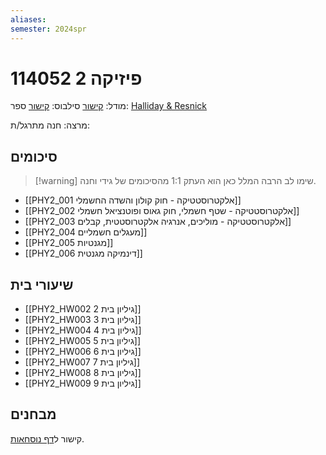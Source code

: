 ```yaml
---
aliases: 
semester: 2024spr
---
```

# פיזיקה 2 114052
מודל: [קישור](https://moodle2324.technion.ac.il/course/view.php?id=2969)
סילבוס: [קישור](https://moodle2324.technion.ac.il/pluginfile.php/373263/mod_resource/content/1/%D7%93%D7%A3%20%D7%9E%D7%99%D7%93%D7%A2%20%D7%95%D7%A1%D7%99%D7%9C%D7%91%D7%95%D7%A1%20%D7%9C%D7%A4%D7%99%D7%A1%D7%99%D7%A7%D7%94%202%20%D7%90%D7%91%D7%99%D7%91%20%D7%AA%D7%A9%D7%A4%D7%93-%20%D7%9E%D7%A2%D7%95%D7%93%D7%9B%D7%9F%20%D7%9C%D7%A1%D7%9E%D7%A1%D7%98%D7%A8%20%D7%94%D7%9E%D7%A7%D7%95%D7%A6%D7%A8.pdf)
ספר: [Halliday & Resnick](https://annas-archive.org/md5/6d35a0a7d1aea6443c1ea182dc2ff6b0)

מרצה: חנה
מתרגל/ת:

## סיכומים
>[!warning] שימו לב
>הרבה המלל כאן הוא העתק 1:1 מהסיכומים של גידי וחנה.

- [[PHY2_001 אלקטרוסטטיקה - חוק קולון והשדה החשמלי]]
- [[PHY2_002 אלקטרוסטטיקה - שטף חשמלי, חוק גאוס ופוטנציאל חשמלי]]
- [[PHY2_003 אלקטרוסטטיקה - מוליכים, אנרגיה אלקטרוסטטית, קבלים]]
- [[PHY2_004 מעגלים חשמליים]]
- [[PHY2_005 מגנטיות]]
- [[PHY2_006 דינמיקה מגנטית]]

## שיעורי בית
- [[PHY2_HW002 גיליון בית 2]]
- [[PHY2_HW003 גיליון בית 3]]
- [[PHY2_HW004 גיליון בית 4]]
- [[PHY2_HW005 גיליון בית 5]]
- [[PHY2_HW006 גיליון בית 6]]
- [[PHY2_HW007 גיליון בית 7]]
- [[PHY2_HW008 גיליון בית 8]]
- [[PHY2_HW009 גיליון בית 9]]

## מבחנים
קישור ל[דף נוסחאות](https://www.overleaf.com/read/tmdjhwxkthbs#f35871).

